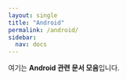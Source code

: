 ```yaml
---
layout: single
title: "Android"
permalink: /android/
sidebar:
  nav: docs
---
```


여기는 **Android 관련 문서 모음**입니다.  